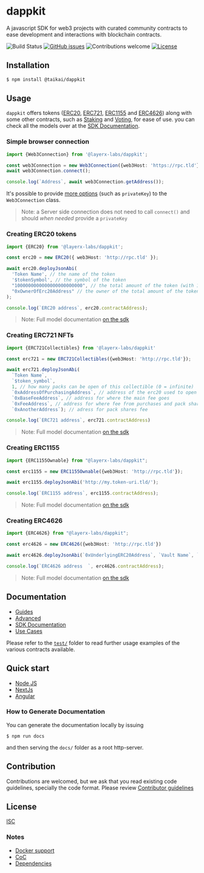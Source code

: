 # dappkit
A javascript SDK for web3 projects with curated community contracts to ease development and interactions with blockchain contracts. 

![Build Status](https://img.shields.io/github/actions/workflow/status/layerx-labs/dappkit/integration-tests.yml)
[![GitHub issues](https://img.shields.io/github/issues/layerx-labs/dappkit)](https://GitHub.com/taikai/dappkit/issues/)
![Contributions welcome](https://img.shields.io/badge/contributions-welcome-orange.svg)
[![License](https://img.shields.io/badge/license-ISC-blue.svg)](https://opensource.org/licenses/ISC)


## Installation

```bash
$ npm install @taikai/dappkit
```

## Usage
`dappkit` offers tokens ([ERC20](https://sdk.dappkit.dev/classes/ERC20.html), [ERC721](https://sdk.dappkit.dev/classes/Erc721Standard.html), [ERC1155](https://sdk.dappkit.dev/classes/ERC1155Ownable.html) and [ERC4626](https://sdk.dappkit.dev/classes/ERC4626.html)) along with some other contracts, such as [Staking](https://sdk.dappkit.dev/classes/StakingContract.html) and [Voting](https://sdk.dappkit.dev/classes/Votable.html), for ease of use. you can check all the models over at the [SDK Documentation](https://sdk.dappkit.dev/).

### Simple browser connection
```ts
import {Web3Connection} from '@layerx-labs/dappkit';

const web3Connection = new Web3Connection({web3Host: 'https://rpc.tld'});
await web3Connection.connect();

console.log(`Address`, await web3Connection.getAddress());
```

It's possible to provide [more options](https://sdk.dappkit.dev/interfaces/Web3ConnectionOptions.html) (such as `privateKey`) to the `Web3Connection` class.
> Note: a Server side connection does not need to call `connect()` and should _when needed_ provide a `privateKey`

### Creating ERC20 tokens

```ts
import {ERC20} from '@layerx-labs/dappkit';

const erc20 = new ERC20({ web3Host: 'http://rpc.tld' });

await erc20.deployJsonAbi(
  'Token Name', // the name of the token
  '$tokenSymbol', // the symbol of the token
  "1000000000000000000000000", // the total amount of the token (with 18 decimals; 1M = 1000000000000000000000000)
  "0xOwnerOfErc20Address" // the owner of the total amount of the tokens (your address)
);

console.log(`ERC20 address`, erc20.contractAddress);
```
> Note: Full model documentation [on the sdk](https://sdk.dappkit.dev/classes/ERC20.html)

### Creating ERC721 NFTs

```ts
import {ERC721Collectibles} from '@layerx-labs/dappkit'

const erc721 = new ERC721Collectibles({web3Host: 'http://rpc.tld'});

await erc721.deployJsonAbi(
  `Token Name`, 
  `$token_symbol`, 
  1, // how many packs can be open of this collectible (0 = infinite)
  `0xAddressOfPurchasingAddress`, // address of the erc20 used to open packs
  `0xBaseFeeAddress`, // address for where the main fee goes
  `0xFeeAddress`, // address for where fee from purchases and pack shares
  `0xAnotherAddress`); // adress for pack shares fee

console.log(`ERC721 address`, erc721.contractAddress)
```
> Note: Full model documentation [on the sdk](https://sdk.dappkit.dev/classes/ERC721Collectibles.html)

### Creating ERC1155

```ts
import {ERC1155Ownable} from "@layerx-labs/dappkit";

const erc1155 = new ERC1155Ownable({web3Host: 'http://rpc.tld'});

await erc1155.deployJsonAbi('http://my.token-uri.tld/');

console.log(`ERC1155 address`, erc1155.contractAddress);
```
> Note: Full model documentation [on the sdk](https://sdk.dappkit.dev/classes/ERC1155Ownable.html)

### Creating ERC4626
```ts
import {ERC4626} from "@layerx-labs/dappkit";

const erc4626 = new ERC4626({web3Host: 'http://rpc.tld'})

await erc4626.deployJsonAbi(`0xUnderlyingERC20Address`, `Vault Name`, `$vault_symbol`);

console.log(`ERC4626 address  `, erc4626.contractAddress);
```
> Note: Full model documentation [on the sdk](https://sdk.dappkit.dev/classes/ERC4626.html)

## Documentation 

* [Guides](https://docs.dappkit.dev/sdk-documentation/start-building/how-to-guides)
* [Advanced](./how-to/readme.md)
* [SDK Documentation](https://sdk.dappkit.dev/)
* [Use Cases](https://docs.dappkit.dev/sdk-documentation/use-cases)

Please refer to the [`test/`](./test/models) folder to read further usage examples of the various contracts available.

## Quick start
- [Node JS](https://stackblitz.com/edit/node-b3cgaa?file=index.js)
- [NextJs](https://stackblitz.com/edit/nextjs-nzulwe?file=pages/index.js)
- [Angular](https://github.com/taikai/dappkit-testflight)

### How to Generate Documentation 

You can generate the documentation locally by issuing 
```
$ npm run docs
```
and then serving the `docs/` folder as a root http-server.

## Contribution

Contributions are welcomed, but we ask that you read existing code guidelines, specially the code format. 
Please review [Contributor guidelines](https://github.com/taikai/dappkit/blob/master/CONTRIBUTING.md)

## License

[ISC](./LICENSE.txt)

### Notes
- [Docker support](./docker-readme.md)
- [CoC](./CODE_OF_CONDUCT.md)
- [Dependencies](./DEPENDENCIES.md)